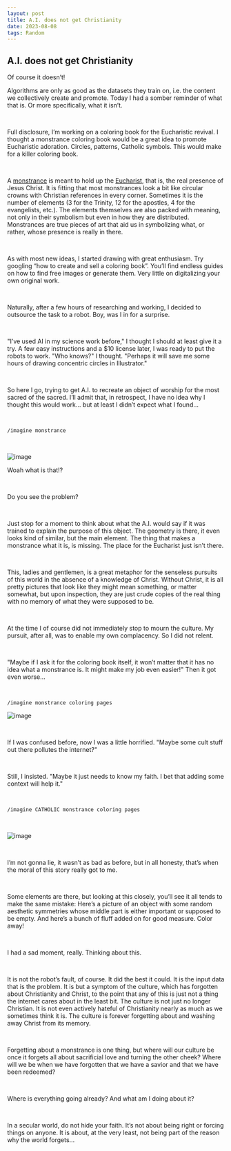 ```yaml
---
layout: post
title: A.I. does not get Christianity
date: 2023-08-08 
tags: Random
---
```


## A.I. does not get Christianity


Of course it doesn’t! 

Algorithms are only as good as the datasets they train on, i.e. the content we collectively create and promote. 
Today I had a somber reminder of what that is. Or more specifically, what it isn’t. 

<br>

Full disclosure, I’m working on a coloring book for the Eucharistic revival. I thought a monstrance coloring book would be a great idea to promote Eucharistic adoration. 
Circles, patterns, Catholic symbols. This would make for a killer coloring book. 

<br>

A [monstrance](https://en.wikipedia.org/wiki/Monstrance) is meant to hold up the [Eucharist](https://www.catholic.com/encyclopedia/eucharist), that is, the real presence of Jesus Christ. 
It is fitting that most monstrances look a bit like circular crowns with Christian references in every corner. Sometimes it is the number of elements (3 for the Trinity, 12 for the apostles, 4 for the evangelists, etc.). 
The elements themselves are also packed with meaning, not only in their symbolism but even in how they are distributed. 
Monstrances are true pieces of art that aid us in symbolizing what, or rather, whose presence is really in there. 

<br>

As with most new ideas, I started drawing with great enthusiasm. 
Try googling “how to create and sell a coloring book”. You’ll find endless guides on how to find free images or generate them. Very little on digitalizing your own original work. 

<br>

Naturally, after a few hours of researching and working, I decided to outsource the task to a robot. 
Boy, was I in for a surprise. 

<br>

"I’ve used AI in my science work before," I thought I should at least give it a try. A few easy instructions and a $10 license later, I was ready to put the robots to work. "Who knows?" I thought. "Perhaps it will save me some hours of drawing concentric circles in Illustrator." 


<br>

So here I go, trying to get A.I. to recreate an object of worship for the most sacred of the sacred. I’ll admit that, in retrospect, I have no idea why I thought this would work… but at least I didn’t expect what I found… 

<br>

```
/imagine monstrance
```

<br>


![image](https://github.com/FernandaPsihas/FernandaPsihas.github.io/blob/main/_posts/img/AIcm.png?raw=true)



Woah what is that!? 

<br>

Do you see the problem? 

<br>

Just stop for a moment to think about what the A.I. would say if it was trained to explain the purpose of this object. The geometry is there, it even looks kind of similar, but the main element. The thing that makes a monstrance what it is, is missing. The place for the Eucharist just isn’t there. 

<br>

This, ladies and gentlemen, is a great metaphor for the senseless pursuits of this world in the absence of a knowledge of Christ. Without Christ, it is all pretty pictures that look like they might mean something, or matter somewhat, but upon inspection, they are just crude copies of the real thing with no memory of what they were supposed to be. 


<br>

At the time I of course did not immediately stop to mourn the culture. My pursuit, after all, was to enable my own complacency. So I did not relent. 

<br>

"Maybe if I ask it for the coloring book itself, it won’t matter that it has no idea what a monstrance is. It might make my job even easier!" 
Then it got even worse… 

<br>

```
/imagine monstrance coloring pages
```

![image](https://github.com/FernandaPsihas/FernandaPsihas.github.io/blob/main/_posts/img/AImc.png?raw=true)

<br>

If I was confused before, now I was a little horrified. "Maybe some cult stuff out there pollutes the internet?" 

<br>

Still, I insisted. "Maybe it just needs to know my faith. I bet that adding some context will help it." 

<br>

```
/imagine CATHOLIC monstrance coloring pages
```

<br>

![image](https://github.com/FernandaPsihas/FernandaPsihas.github.io/blob/main/_posts/img/AIcmc.png?raw=true)

<br>


I’m not gonna lie, it wasn’t as bad as before, but in all honesty, that’s when the moral of this story really got to me. 

<br>


Some elements are there, but looking at this closely, you’ll see it all tends to make the same mistake: Here’s a picture of an object with some random aesthetic symmetries whose middle part is either important or supposed to be empty. And here’s a bunch of fluff added on for good measure. Color away! 

<br>

I had a sad moment, really. Thinking about this. 

<br>

It is not the robot’s fault, of course. It did the best it could. It is the input data that is the problem. It is but a symptom of the culture, which has forgotten about Christianity and Christ, to the point that any of this is just not a thing the internet cares about in the least bit. The culture is not just no longer Christian. It is not even actively hateful of Christianity nearly as much as we sometimes think it is. 
The culture is forever forgetting about and washing away Christ from its memory. 


<br>

Forgetting about a monstrance is one thing, but where will our culture be once it forgets all about sacrificial love and turning the other cheek? Where will we be when we have forgotten that we have a savior and that we have been redeemed? 

<br>

Where is everything going already? And what am I doing about it? 

<br>

In a secular world, do not hide your faith. It’s not about being right or forcing things on anyone. It is about, at the very least, not being part of the reason why the world forgets... 






